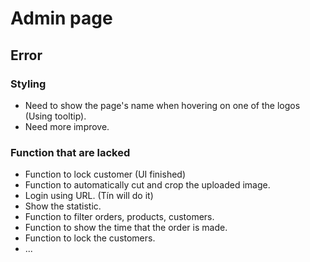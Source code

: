 # Admin page

## <i class="fa-solid fa-bug"></i> Error

### Styling

- Need to show the page's name when hovering on one of the logos (Using tooltip).
- Need more improve.

### Function that are lacked

- Function to lock customer (UI finished)
- Function to automatically cut and crop the uploaded image.
- Login using URL. (Tín will do it)
- Show the statistic.
- Function to filter orders, products, customers.
- Function to show the time that the order is made.
- Function to lock the customers.
- ...